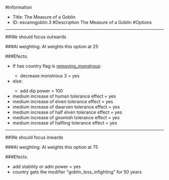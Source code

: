 #Information
 - Title: The Measure of a Goblin
 - ID: escanngoblin.3
#Description
The Measure of a Goblin
#Options

___
##We should focus outwards

###AI weighting:
AI weights this option at 25


###Efects:<ul><li>If has country flag is [removing_monstrous](../flags/removing_monstrous.md):</li><ul><li>decrease monstrous 3 = yes</li></ul><li>else:</li><ul><li>add dip power = 100</li></ul><li>medium increase of human tolerance effect = yes</li><li>medium increase of elven tolerance effect = yes</li><li>medium increase of dwarven tolerance effect = yes</li><li>medium increase of half elven tolerance effect = yes</li><li>medium increase of gnomish tolerance effect = yes</li><li>medium increase of halfling tolerance effect = yes</li></ul>

___
##We should focus inwards

###AI weighting:
AI weights this option at 75


###Efects:<ul><li>add stability or adm power = yes</li><li>country gets the modifier "goblin_less_infighting" for 50 years</li></ul>
